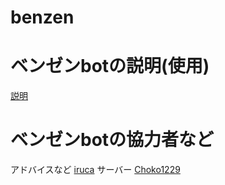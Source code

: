# benzen

# ベンゼンbotの説明(使用)
[説明](https://benzen.kudaken.com/benzenbot.html)
# ベンゼンbotの協力者など
アドバイスなど [iruca](https://twitter.com/iruca_sub)
サーバー [Choko1229](https://twitter.com/choko1229da)
